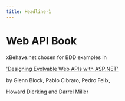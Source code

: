 ```yaml
---
title: Headline-1
---
```

# Web API Book #

xBehave.net chosen for BDD examples in

['Designing Evolvable Web APIs with ASP.NET'](http://chimera.labs.oreilly.com/books/1234000001708/ch07.html#_a_few_up_front_implementation_decisions)

by Glenn Block, Pablo Cibraro, Pedro Felix,

Howard Dierking and Darrel Miller